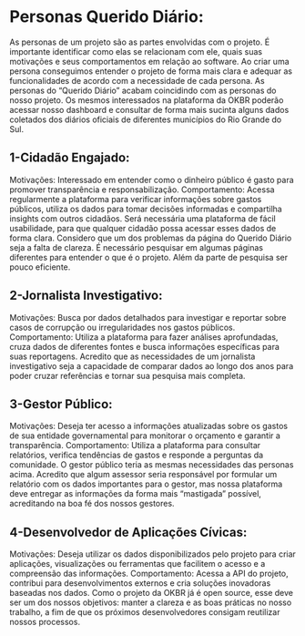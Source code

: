 # Personas Querido Diário:


  As personas de um projeto são as partes envolvidas com o projeto. É importante identificar como elas se relacionam com ele, quais suas motivações e seus comportamentos em relação ao software. Ao criar uma persona conseguimos entender o projeto de forma mais clara e adequar as funcionalidades de acordo com a necessidade de cada persona.
  As personas do “Querido Diário” acabam coincidindo com as personas do nosso projeto. Os mesmos interessados na plataforma da OKBR poderão acessar nosso dashboard e consultar de forma mais sucinta alguns dados coletados dos diários oficiais de diferentes municípios do Rio Grande do Sul.


## 1-Cidadão Engajado:  

Motivações: Interessado em entender como o dinheiro público é gasto para promover transparência e responsabilização.
Comportamento: Acessa regularmente a plataforma para verificar informações sobre gastos públicos, utiliza os dados para tomar decisões informadas e compartilha insights com outros cidadãos.
Será necessária uma plataforma de fácil usabilidade, para que qualquer cidadão possa acessar esses dados de forma clara. Considero que um dos problemas da página do Querido Diário seja a falta de clareza. É necessário pesquisar em algumas páginas diferentes para entender o que é o projeto. Além da parte de pesquisa ser pouco eficiente.

## 2-Jornalista Investigativo:

Motivações: Busca por dados detalhados para investigar e reportar sobre casos de corrupção ou irregularidades nos gastos públicos.
Comportamento: Utiliza a plataforma para fazer análises aprofundadas, cruza dados de diferentes fontes e busca informações específicas para suas reportagens.
Acredito que as necessidades de um jornalista investigativo seja a capacidade de comparar dados ao longo dos anos para poder cruzar referências e tornar sua pesquisa mais completa.




## 3-Gestor Público:

Motivações: Deseja ter acesso a informações atualizadas sobre os gastos de sua entidade governamental para monitorar o orçamento e garantir a transparência.
Comportamento: Utiliza a plataforma para consultar relatórios, verifica tendências de gastos e responde a perguntas da comunidade.
O gestor público teria as mesmas necessidades das personas acima. Acredito que algum assessor seria responsável por formular um relatório com os dados importantes para o gestor, mas nossa plataforma deve entregar as informações da forma mais “mastigada” possível, acreditando na boa fé dos nossos gestores.

## 4-Desenvolvedor de Aplicações Cívicas: 

Motivações: Deseja utilizar os dados disponibilizados pelo projeto para criar aplicações, visualizações ou ferramentas que facilitem o acesso e a compreensão das informações.
Comportamento: Acessa a API do projeto, contribui para desenvolvimentos externos e cria soluções inovadoras baseadas nos dados.
Como o projeto da OKBR já é open source, esse deve ser um dos nossos objetivos: manter a clareza e as boas práticas no nosso trabalho, a fim de que os próximos desenvolvedores consigam reutilizar nossos processos. 




